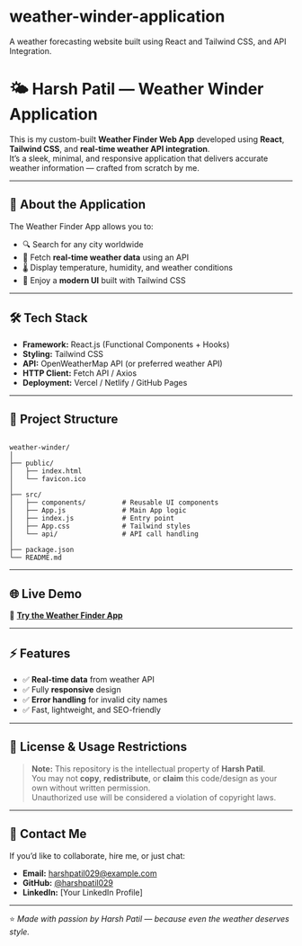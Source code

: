 # weather-winder-application
A weather forecasting website built using React and Tailwind CSS, and API Integration.

# 🌤️ Harsh Patil — Weather Winder Application

This is my custom-built **Weather Finder Web App** developed using **React**, **Tailwind CSS**, and **real-time weather API integration**.  
It’s a sleek, minimal, and responsive application that delivers accurate weather information — crafted from scratch by me.

---

## 🚀 About the Application
The Weather Finder App allows you to:
- 🔍 Search for any city worldwide
- 📡 Fetch **real-time weather data** using an API
- 🌡️ Display temperature, humidity, and weather conditions
- 🎨 Enjoy a **modern UI** built with Tailwind CSS

---

## 🛠️ Tech Stack
- **Framework:** React.js (Functional Components + Hooks)
- **Styling:** Tailwind CSS
- **API:** OpenWeatherMap API (or preferred weather API)
- **HTTP Client:** Fetch API / Axios
- **Deployment:** Vercel / Netlify / GitHub Pages

---

## 📂 Project Structure
```

weather-winder/
│
├── public/
│   ├── index.html
│   └── favicon.ico
│
├── src/
│   ├── components/         # Reusable UI components
│   ├── App.js              # Main App logic
│   ├── index.js            # Entry point
│   ├── App.css             # Tailwind styles
│   └── api/                # API call handling
│
├── package.json
└── README.md

```

---

## 🌐 Live Demo
🔗 **[Try the Weather Finder App](https://your-weather-app-link.com)**

---

## ⚡ Features
- ✅ **Real-time data** from weather API
- ✅ Fully **responsive** design
- ✅ **Error handling** for invalid city names
- ✅ Fast, lightweight, and SEO-friendly

---

## 📜 License & Usage Restrictions
> **Note:** This repository is the intellectual property of **Harsh Patil**.  
> You may not **copy**, **redistribute**, or **claim** this code/design as your own without written permission.  
> Unauthorized use will be considered a violation of copyright laws.

---

## 📧 Contact Me
If you’d like to collaborate, hire me, or just chat:
- **Email:** harshpatil029@example.com
- **GitHub:** [@harshpatil029](https://github.com/harshpatil029)
- **LinkedIn:** [Your LinkedIn Profile]

---

⭐ *Made with passion by Harsh Patil — because even the weather deserves style.*
```

